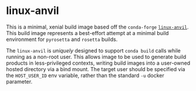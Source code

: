 # linux-anvil

This is a minimal, xenial build image based off the `conda-forge`
[`linux-anvil`](https://github.com/conda-forge/docker-images/commit/c9a9a2ae2e3f873d18212a771e7b50b53684b674).
This build image represents a best-effort attempt at a minimal build
environment for `pyrosetta` and `rosetta` builds.

The `linux-anvil` is *uniquely* designed to support `conda build` calls
while running as a non-root user. This allows image to be used to generate
build products in less-privileged contexts, writing build images into
a user-owned hosted directory via a bind mount. The target user should be
specified via the `HOST_USER_ID` env variable, rather than the standard
`-u` docker parameter.
